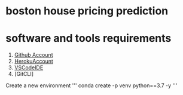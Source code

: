 # boston house pricing prediction

# software and tools requirements

1. [Github Account](https://github.com)
2. [HerokuAccount](https://heroku.com)
3. [VSCodeIDE](https://code.visualstudio.com/)
4. [GitCLI]

Create a new environment
'''
conda create -p venv python==3.7 -y
'''